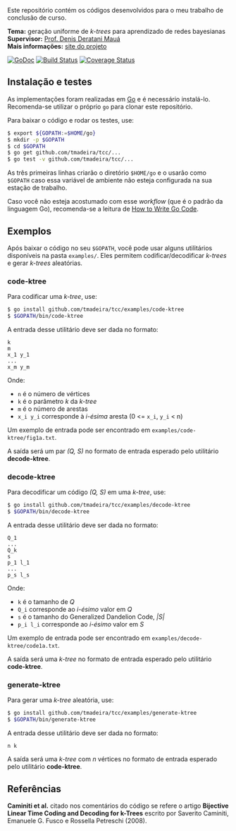 Este repositório contém os códigos desenvolvidos para o meu trabalho de conclusão de curso.

**Tema:** geração uniforme de *k-trees* para aprendizado de redes bayesianas  
**Supervisor:** [Prof. Denis Deratani Mauá](http://www.ime.usp.br/~ddm/)  
**Mais informações:** [site do projeto](https://www.linux.ime.usp.br/~tmadeira/mac0499/)

[![GoDoc](https://godoc.org/github.com/tmadeira/tcc?status.svg)](https://godoc.org/github.com/tmadeira/tcc)
[![Build Status](https://travis-ci.org/tmadeira/tcc.svg?branch=master)](https://travis-ci.org/tmadeira/tcc)
[![Coverage Status](https://coveralls.io/repos/github/tmadeira/tcc/badge.svg?branch=master)](https://coveralls.io/github/tmadeira/tcc?branch=master)

## Instalação e testes ##

As implementações foram realizadas em [Go](https://golang.org/) e é necessário instalá-lo. Recomenda-se utilizar o próprio `go` para clonar este repositório.

Para baixar o código e rodar os testes, use:

```sh
$ export ${GOPATH:=$HOME/go}
$ mkdir -p $GOPATH
$ cd $GOPATH
$ go get github.com/tmadeira/tcc/...
$ go test -v github.com/tmadeira/tcc/...
```

As três primeiras linhas criarão o diretório `$HOME/go` e o usarão como `$GOPATH` caso essa variável de ambiente não esteja configurada na sua estação de trabalho.

Caso você não esteja acostumado com esse *workflow* (que é o padrão da linguagem Go), recomenda-se a leitura de [How to Write Go Code](https://golang.org/doc/code.html).

## Exemplos ##

Após baixar o código no seu `$GOPATH`, você pode usar alguns utilitários disponíveis na pasta `examples/`. Eles permitem codificar/decodificar *k-trees* e gerar *k-trees* aleatórias.

### code-ktree ###

Para codificar uma *k-tree*, use:

```sh
$ go install github.com/tmadeira/tcc/examples/code-ktree
$ $GOPATH/bin/code-ktree
```

A entrada desse utilitário deve ser dada no formato:

```n
k
m
x_1 y_1
...
x_m y_m
```

Onde:

- `n` é o número de vértices
- `k` é o parâmetro *k* da *k-tree*
- `m` é o número de arestas
- `x_i y_i` corresponde à *i-ésima* aresta (0 <= `x_i`, `y_i` < n)

Um exemplo de entrada pode ser encontrado em `examples/code-ktree/fig1a.txt`.

A saída será um par *(Q, S)* no formato de entrada esperado pelo utilitário **decode-ktree**.

### decode-ktree ###

Para decodificar um código *(Q, S)* em uma *k-tree*, use:

```sh
$ go install github.com/tmadeira/tcc/examples/decode-ktree
$ $GOPATH/bin/decode-ktree
```

A entrada desse utilitário deve ser dada no formato:

```k
Q_1
...
Q_k
s
p_1 l_1
...
p_s l_s
```

Onde:

- `k` é o tamanho de *Q*
- `Q_i` corresponde ao *i-ésimo* valor em *Q*
- `s` é o tamanho do Generalized Dandelion Code, *|S|*
- `p_i l_i` corresponde ao *i-ésimo* valor em *S*

Um exemplo de entrada pode ser encontrado em `examples/decode-ktree/code1a.txt`.

A saída será uma *k-tree* no formato de entrada esperado pelo utilitário **code-ktree**.

### generate-ktree ###

Para gerar uma *k-tree* aleatória, use:

```sh
$ go install github.com/tmadeira/tcc/examples/generate-ktree
$ $GOPATH/bin/generate-ktree
```

A entrada desse utilitário deve ser dada no formato:

```
n k
```

A saída será uma *k-tree* com *n* vértices no formato de entrada esperado pelo utilitário **code-ktree**.

## Referências ##

**Caminiti et al.** citado nos comentários do código se refere o artigo **Bijective Linear Time Coding and Decoding for k-Trees** escrito por Saverito Caminiti, Emanuele G. Fusco e Rossella Petreschi (2008).
